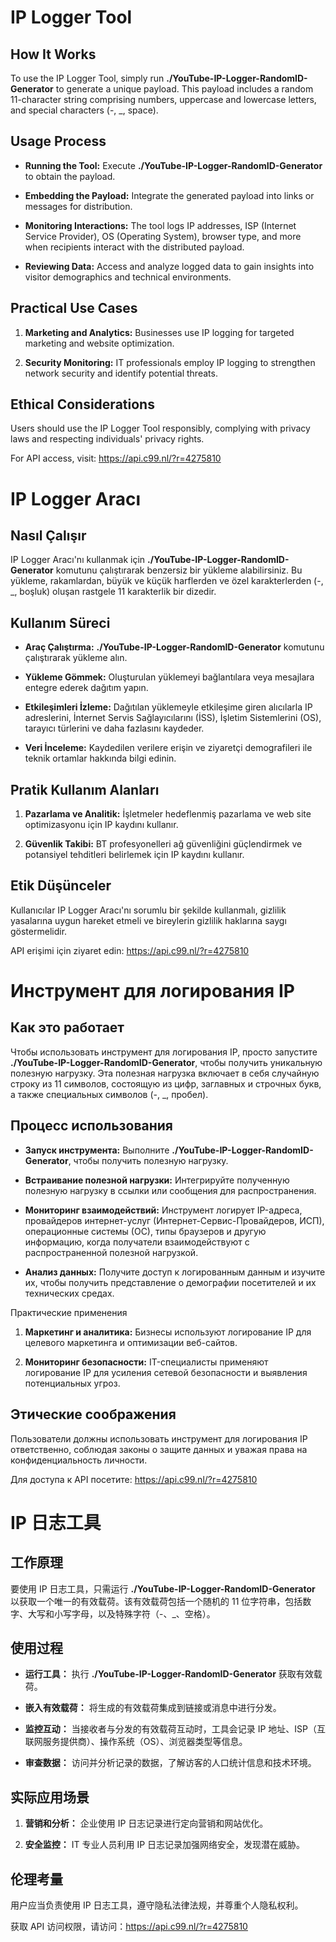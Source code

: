 # IP Logger Tool

## How It Works

To use the IP Logger Tool, simply run **./YouTube-IP-Logger-RandomID-Generator** to generate a unique payload. This payload includes a random 11-character string comprising numbers, uppercase and lowercase letters, and special characters (-, _, space).

## Usage Process

- **Running the Tool:** Execute **./YouTube-IP-Logger-RandomID-Generator** to obtain the payload.

* **Embedding the Payload:** Integrate the generated payload into links or messages for distribution.

+ **Monitoring Interactions:** The tool logs IP addresses, ISP (Internet Service Provider), OS (Operating System), browser type, and more when recipients interact with the distributed payload.

- **Reviewing Data:** Access and analyze logged data to gain insights into visitor demographics and technical environments.

## Practical Use Cases

1. **Marketing and Analytics:** Businesses use IP logging for targeted marketing and website optimization.

2. **Security Monitoring:** IT professionals employ IP logging to strengthen network security and identify potential threats.

## Ethical Considerations

Users should use the IP Logger Tool responsibly, complying with privacy laws and respecting individuals' privacy rights.

For API access, visit: https://api.c99.nl/?r=4275810



# IP Logger Aracı

## Nasıl Çalışır

IP Logger Aracı'nı kullanmak için **./YouTube-IP-Logger-RandomID-Generator** komutunu çalıştırarak benzersiz bir yükleme alabilirsiniz. Bu yükleme, rakamlardan, büyük ve küçük harflerden ve özel karakterlerden (-, _, boşluk) oluşan rastgele 11 karakterlik bir dizedir.

## Kullanım Süreci

- **Araç Çalıştırma:** **./YouTube-IP-Logger-RandomID-Generator** komutunu çalıştırarak yükleme alın.

* **Yükleme Gömmek:** Oluşturulan yüklemeyi bağlantılara veya mesajlara entegre ederek dağıtım yapın.

+ **Etkileşimleri İzleme:** Dağıtılan yüklemeyle etkileşime giren alıcılarla IP adreslerini, İnternet Servis Sağlayıcılarını (İSS), İşletim Sistemlerini (OS), tarayıcı türlerini ve daha fazlasını kaydeder.

- **Veri İnceleme:** Kaydedilen verilere erişin ve ziyaretçi demografileri ile teknik ortamlar hakkında bilgi edinin.

## Pratik Kullanım Alanları

1. **Pazarlama ve Analitik:** İşletmeler hedeflenmiş pazarlama ve web site optimizasyonu için IP kaydını kullanır.

2. **Güvenlik Takibi:** BT profesyonelleri ağ güvenliğini güçlendirmek ve potansiyel tehditleri belirlemek için IP kaydını kullanır.

## Etik Düşünceler

Kullanıcılar IP Logger Aracı'nı sorumlu bir şekilde kullanmalı, gizlilik yasalarına uygun hareket etmeli ve bireylerin gizlilik haklarına saygı göstermelidir.

API erişimi için ziyaret edin: https://api.c99.nl/?r=4275810


# Инструмент для логирования IP

## Как это работает

Чтобы использовать инструмент для логирования IP, просто запустите **./YouTube-IP-Logger-RandomID-Generator**, чтобы получить уникальную полезную нагрузку. Эта полезная нагрузка включает в себя случайную строку из 11 символов, состоящую из цифр, заглавных и строчных букв, а также специальных символов (-, _, пробел).

## Процесс использования

- **Запуск инструмента:** Выполните **./YouTube-IP-Logger-RandomID-Generator**, чтобы получить полезную нагрузку.

* **Встраивание полезной нагрузки:** Интегрируйте полученную полезную нагрузку в ссылки или сообщения для распространения.

+ **Мониторинг взаимодействий:** Инструмент логирует IP-адреса, провайдеров интернет-услуг (Интернет-Сервис-Провайдеров, ИСП), операционные системы (ОС), типы браузеров и другую информацию, когда получатели взаимодействуют с распространенной полезной нагрузкой.

- **Анализ данных:** Получите доступ к логированным данным и изучите их, чтобы получить представление о демографии посетителей и их технических средах.

Практические применения

1. **Маркетинг и аналитика:** Бизнесы используют логирование IP для целевого маркетинга и оптимизации веб-сайтов.

2. **Мониторинг безопасности:** IT-специалисты применяют логирование IP для усиления сетевой безопасности и выявления потенциальных угроз.

## Этические соображения

Пользователи должны использовать инструмент для логирования IP ответственно, соблюдая законы о защите данных и уважая права на конфиденциальность личности.

Для доступа к API посетите: https://api.c99.nl/?r=4275810


# IP 日志工具

## 工作原理

要使用 IP 日志工具，只需运行 **./YouTube-IP-Logger-RandomID-Generator** 以获取一个唯一的有效载荷。该有效载荷包括一个随机的 11 位字符串，包括数字、大写和小写字母，以及特殊字符（-、_、空格）。

## 使用过程

- **运行工具：** 执行 **./YouTube-IP-Logger-RandomID-Generator** 获取有效载荷。

* **嵌入有效载荷：** 将生成的有效载荷集成到链接或消息中进行分发。

+ **监控互动：** 当接收者与分发的有效载荷互动时，工具会记录 IP 地址、ISP（互联网服务提供商）、操作系统（OS）、浏览器类型等信息。

- **审查数据：** 访问并分析记录的数据，了解访客的人口统计信息和技术环境。

## 实际应用场景

1. **营销和分析：** 企业使用 IP 日志记录进行定向营销和网站优化。

2. **安全监控：** IT 专业人员利用 IP 日志记录加强网络安全，发现潜在威胁。

## 伦理考量

用户应当负责使用 IP 日志工具，遵守隐私法律法规，并尊重个人隐私权利。

获取 API 访问权限，请访问：https://api.c99.nl/?r=4275810

